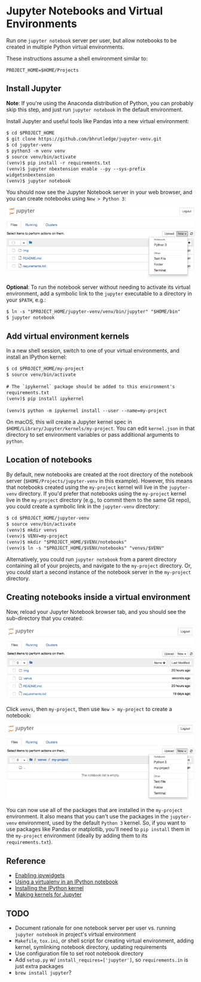# Jupyter Notebooks and Virtual Environments

Run one `jupyter notebook` server per user, but allow notebooks to be created in multiple Python virtual environments.

These instructions assume a shell environment similar to:

```text
PROJECT_HOME=$HOME/Projects
```

## Install Jupyter

**Note**: If you're using the Anaconda distribution of Python, you can probably skip this step, and just run `jupyter notebook` in the default environment.

Install Jupyter and useful tools like Pandas into a new virtual environment: 

```text
$ cd $PROJECT_HOME
$ git clone https://github.com/bhrutledge/jupyter-venv.git
$ cd jupyter-venv
$ python3 -m venv venv
$ source venv/bin/activate
(venv)$ pip install -r requirements.txt
(venv)$ jupyter nbextension enable --py --sys-prefix widgetsnbextension
(venv)$ jupyter notebook
```

You should now see the Jupyter Notebook server in your web browser, and you can create notebooks using `New > Python 3`:

![After install](img/nb-install.png)

**Optional**: To run the notebook server without needing to activate its virtual environment, add a symbolic link to the `jupyter` executable to a directory in your `$PATH`, e.g.:

```text
$ ln -s "$PROJECT_HOME/jupyter-venv/venv/bin/jupyter" "$HOME/bin"
$ jupyter notebook
```

## Add virtual environment kernels

In a new shell session, switch to one of your virtual environments, and install an IPython kernel:

```text
$ cd $PROJECT_HOME/my-project
$ source venv/bin/activate

# The `ipykernel` package should be added to this environment's requirements.txt
(venv)$ pip install ipykernel

(venv)$ python -m ipykernel install --user --name=my-project
```

On macOS, this will create a Jupyter kernel spec in `$HOME/Library/Jupyter/kernels/my-project`. You can edit `kernel.json` in that directory to set environment variables or pass additional arguments to `python`.


## Location of notebooks

By default, new notebooks are created at the root directory of the notebook server (`$HOME/Projects/jupyter-venv` in this example). However, this means that notebooks created using the `my-project` kernel will live in the `jupyter-venv` directory. If you'd prefer that notebooks using the `my-project` kernel live in the `my-project` directory (e.g., to commit them to the same Git repo), you could create a symbolic link in the `jupyter-venv` directory:

```text
$ cd $PROJECT_HOME/jupyter-venv
$ source venv/bin/activate
(venv)$ mkdir venvs
(venv)$ VENV=my-project
(venv)$ mkdir "$PROJECT_HOME/$VENV/notebooks"
(venv)$ ln -s "$PROJECT_HOME/$VENV/notebooks" "venvs/$VENV"
```

Alternatively, you could run `jupyter notebook` from a parent directory containing all of your projects, and navigate to the `my-project` directory. Or, you could start a second instance of the notebook server in the `my-project` directory.


## Creating notebooks inside a virtual environment

Now, reload your Jupyter Notebook browser tab, and you should see the sub-directory that you created:

![Project sub-directory](img/nb-venvs-dir.png)

Click `venvs`, then `my-project`, then use `New > my-project` to create a notebook:

![Project kernel](img/nb-my-project-kernel.png)

You can now use all of the packages that are installed in the `my-project` environment. It also means that you can't use the packages in the `jupyter-venv` environment, used by the default `Python 3` kernel. So, if you want to use packages like Pandas or matplotlib, you'll need to `pip install` them in the `my-project` environment (ideally by adding them to its `requirements.txt`).


## Reference

* [Enabling ipywidgets](https://ipywidgets.readthedocs.io/en/stable/user_install.html)
* [Using a virtualenv in an IPython notebook](http://help.pythonanywhere.com/pages/IPythonNotebookVirtualenvs)
* [Installing the IPython kernel](https://ipython.readthedocs.io/en/latest/install/kernel_install.html)
* [Making kernels for Jupyter](https://jupyter-client.readthedocs.io/en/latest/kernels.html)


## TODO

- Document rationale for one notebook server per user vs. running `jupyter notebook` in project's virtual environment
- `Makefile`, `tox.ini`, or shell script for creating virtual environment, adding kernel, symlinking notebook directory, updating requirements
- Use configuration file to set root notebook directory
- Add `setup.py` w/ `install_requires=['jupyter']`, so `requirements.in` is just extra packages
- `brew install jupyter`?
